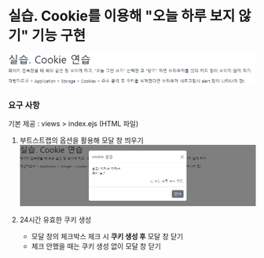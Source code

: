 # 실습. Cookie를 이용해 "오늘 하루 보지 않기" 기능 구현

<p align="center">
<img src="./img/practice.png"/>
</p>

### 요구 사항

기본 제공 : views > index.ejs (HTML 파일)

1. 부트스트랩의 옵션을 활용해 모달 창 띄우기
   ![alt text](./img/image.png)

2. 24시간 유효한 쿠키 생성
   - 모달 창의 체크박스 체크 시 **쿠키 생성 후** 모달 창 닫기
   - 체크 안했을 때는 쿠키 생성 없이 모달 창 닫기
